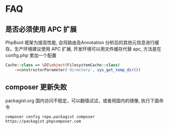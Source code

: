 # FAQ

## 是否必须使用 APC 扩展

PhpBoot 框架为提高性能, 会将路由及Annotation 分析后的其他元信息进行缓存。生产环境建议使用 APC 扩展, 开发环境可以用文件缓存代替 apc, 方法是在 config.php 里加一个配置

```php
Cache::class => \DI\object(FilesystemCache::class)
    ->constructorParameter('directory', sys_get_temp_dir())
```

## composer 更新失败

packagist.org 国内访问不稳定，可以翻墙试试，或者用国内的镜像, 执行下面命令

```
composer config repo.packagist composer https://packagist.phpcomposer.com
```

